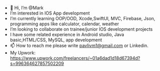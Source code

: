 - 👋 Hi, I’m @Mark
- I’m interested in IOS App development
- I’m currently learning OOP/OOD, Xcode,SwiftUI, MVC, Firebase, Json, programming apps like calculator, calendar, weather 
- I’m looking to collaborate on trainee/junior IOS development projects
- I have some related experience in Android studio, Java basic,HTML/CSS, MySQL, app development
- 📫 How to reach me please write pavlivm1@gmail.com or Linkedin.
- My Upwork: https://www.upwork.com/freelancers/~01a6dad1d18d67394d?s=996364627857502209

<!---
Drongyna/Drongyna is a ✨ special ✨ repository because its `README.md` (this file) appears on your GitHub profile.
You can click the Preview link to take a look at your changes.
--->
